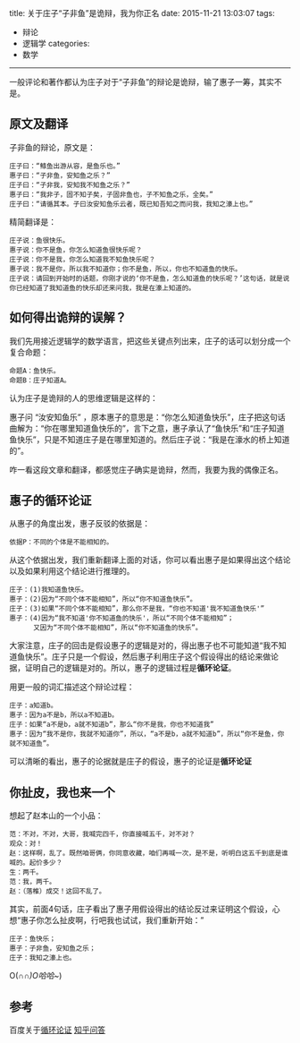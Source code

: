 title: 关于庄子“子非鱼”是诡辩，我为你正名
date: 2015-11-21 13:03:07
tags:
- 辩论
- 逻辑学
categories: 
- 数学
---
一般评论和著作都认为庄子对于“子非鱼”的辩论是诡辩，输了惠子一筹，其实不是。

<!--more-->
## 原文及翻译
子非鱼的辩论，原文是：
```
庄子曰：“鲦鱼出游从容，是鱼乐也。”
惠子曰：“子非鱼，安知鱼之乐？”
庄子曰：“子非我，安知我不知鱼之乐？”
惠子曰：“我非子，固不知子矣，子固非鱼也，子不知鱼之乐，全矣。”
庄子曰：“请循其本。子曰汝安知鱼乐云者，既已知吾知之而问我，我知之濠上也。”
```
精简翻译是：
```
庄子说：鱼很快乐。
惠子说：你不是鱼，你怎么知道鱼很快乐呢？
庄子说：你不是我，你怎么知道我不知鱼快乐呢？
惠子说：我不是你，所以我不知道你；你不是鱼，所以，你也不知道鱼的快乐。
庄子说：请回到开始时的话题，你刚才说的‘你不是鱼，怎么知道鱼的快乐呢？’这句话，就是说你已经知道了我知道鱼的快乐却还来问我，我是在濠上知道的。
```

## 如何得出诡辩的误解？

我们先用接近逻辑学的数学语言，把这些关键点列出来，庄子的话可以划分成一个复合命题：

    命题A：鱼快乐。
    命题B：庄子知道A。

认为庄子是诡辩的人的思维逻辑是这样的：

惠子问 “汝安知鱼乐” ，原本惠子的意思是：“你怎么知道鱼快乐”，庄子把这句话曲解为：“你在哪里知道鱼快乐的”，言下之意，惠子承认了“鱼快乐”和“庄子知道鱼快乐”，只是不知道庄子是在哪里知道的。然后庄子说：“我是在濠水的桥上知道的”。

咋一看这段文章和翻译，都感觉庄子确实是诡辩，然而，我要为我的偶像正名。

## 惠子的循环论证

从惠子的角度出发，惠子反驳的依据是：

    依据P：不同的个体是不能相知的。

从这个依据出发，我们重新翻译上面的对话，你可以看出惠子是如果得出这个结论以及如果利用这个结论进行推理的。

    庄子：(1)我知道鱼快乐。
    惠子：(2)因为“不同个体不能相知”，所以“你不知道鱼快乐”。
    庄子：(3)如果“不同个体不能相知”，那么你不是我，“你也不知道'我不知道鱼快乐'”
    惠子：(4)因为“我不知道'你不知道鱼的快乐'，所以“不同个体不能相知”；
          又因为“不同个体不能相知”，所以“你不知道鱼的快乐”。

大家注意，庄子的回击是假设惠子的逻辑是对的，得出惠子也不可能知道“我不知道鱼快乐”。庄子只是一个假设，然后惠子利用庄子这个假设得出的结论来做论据，证明自己的逻辑是对的。所以，惠子的逻辑过程是**循环论证**。

用更一般的词汇描述这个辩论过程：
```
庄子：a知道b。
惠子：因为a不是b，所以a不知道b。
庄子：如果“a不是b，a就不知道b”，那么“你不是我，你也不知道我”
惠子：因为“我不是你，我就不知道你”，所以，“a不是b，a就不知道b”，所以“你不是鱼，你就不知道鱼”。
```
可以清晰的看出，惠子的论据就是庄子的假设，惠子的论证是**循环论证**

## 你扯皮，我也来一个
想起了赵本山的一个小品：

```
范：不对，不对，大哥，我喊完四千，你直接喊五千，对不对？ 
观众：对！ 
赵：这样啊，乱了。既然咱哥俩，你同意收藏，咱们再喊一次，是不是，听明白这五千到底是谁喊的。起价多少？ 
生：两千。 
范：我，两千。 
赵：（落椎）成交！这回不乱了。 
```

其实，前面4句话，庄子看出了惠子用假设得出的结论反过来证明这个假设，心想“惠子你怎么扯皮啊，行吧我也试试，我们重新开始：”

    庄子：鱼快乐；
    惠子：子非鱼，安知鱼之乐；
    庄子：我知之濠上也。

O(∩_∩)O哈哈~_)



## 参考

百度关于[循环论证](http://baike.baidu.com/view/302629.htm)
[知乎问答](http://www.zhihu.com/question/20037135)

